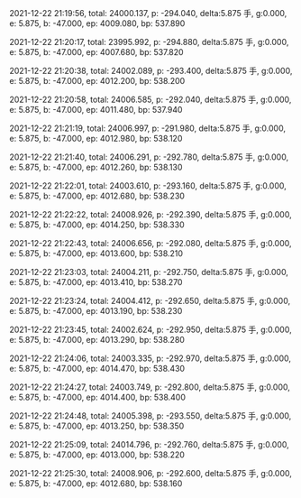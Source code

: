 2021-12-22 21:19:56, total: 24000.137, p: -294.040, delta:5.875 手, g:0.000, e: 5.875, b: -47.000, ep: 4009.080, bp: 537.890

2021-12-22 21:20:17, total: 23995.992, p: -294.880, delta:5.875 手, g:0.000, e: 5.875, b: -47.000, ep: 4007.680, bp: 537.820

2021-12-22 21:20:38, total: 24002.089, p: -293.400, delta:5.875 手, g:0.000, e: 5.875, b: -47.000, ep: 4012.200, bp: 538.200

2021-12-22 21:20:58, total: 24006.585, p: -292.040, delta:5.875 手, g:0.000, e: 5.875, b: -47.000, ep: 4011.480, bp: 537.940

2021-12-22 21:21:19, total: 24006.997, p: -291.980, delta:5.875 手, g:0.000, e: 5.875, b: -47.000, ep: 4012.980, bp: 538.120

2021-12-22 21:21:40, total: 24006.291, p: -292.780, delta:5.875 手, g:0.000, e: 5.875, b: -47.000, ep: 4012.260, bp: 538.130

2021-12-22 21:22:01, total: 24003.610, p: -293.160, delta:5.875 手, g:0.000, e: 5.875, b: -47.000, ep: 4012.680, bp: 538.230

2021-12-22 21:22:22, total: 24008.926, p: -292.390, delta:5.875 手, g:0.000, e: 5.875, b: -47.000, ep: 4014.250, bp: 538.330

2021-12-22 21:22:43, total: 24006.656, p: -292.080, delta:5.875 手, g:0.000, e: 5.875, b: -47.000, ep: 4013.600, bp: 538.210

2021-12-22 21:23:03, total: 24004.211, p: -292.750, delta:5.875 手, g:0.000, e: 5.875, b: -47.000, ep: 4013.410, bp: 538.270

2021-12-22 21:23:24, total: 24004.412, p: -292.650, delta:5.875 手, g:0.000, e: 5.875, b: -47.000, ep: 4013.190, bp: 538.230

2021-12-22 21:23:45, total: 24002.624, p: -292.950, delta:5.875 手, g:0.000, e: 5.875, b: -47.000, ep: 4013.290, bp: 538.280

2021-12-22 21:24:06, total: 24003.335, p: -292.970, delta:5.875 手, g:0.000, e: 5.875, b: -47.000, ep: 4014.470, bp: 538.430

2021-12-22 21:24:27, total: 24003.749, p: -292.800, delta:5.875 手, g:0.000, e: 5.875, b: -47.000, ep: 4014.400, bp: 538.400

2021-12-22 21:24:48, total: 24005.398, p: -293.550, delta:5.875 手, g:0.000, e: 5.875, b: -47.000, ep: 4013.250, bp: 538.350

2021-12-22 21:25:09, total: 24014.796, p: -292.760, delta:5.875 手, g:0.000, e: 5.875, b: -47.000, ep: 4013.000, bp: 538.220

2021-12-22 21:25:30, total: 24008.906, p: -292.600, delta:5.875 手, g:0.000, e: 5.875, b: -47.000, ep: 4012.680, bp: 538.160